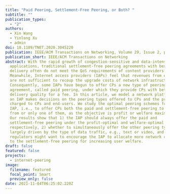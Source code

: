 ```yaml
---
title: "Paid Peering, Settlement-Free Peering, or Both? "
subtitle: ""
publication_types:
  - "2"
authors:
  - Xin Wang
  - Yinlong Xu
  - admin
doi: 10.1109/TNET.2020.3045220
publication: IEEE/ACM Transactions on Networking, Volume 29, Issue 2, pp. 585-594, 2021.
publication_short: IEEE/ACM Transactions on Networking
abstract: With the rapid growth of congestion-sensitive and data-intensive
  applications, traditional settlement-free peering agreements with best-effort
  delivery often do not meet the QoS requirements of content providers (CPs).
  Meanwhile, Internet access providers (IAPs) feel that revenues from end-users
  are not sufficient to recoup the upgrade costs of network infrastructures.
  Consequently, some IAPs have begun to offer CPs a new type of peering
  agreement, called paid peering, under which they provide CPs with better data
  delivery quality for a fee. In this article, we model a network platform where
  an IAP makes decisions on the peering types offered to CPs and the prices
  charged to CPs and end-users. We study the optimal peering schemes for the
  IAP, i.e., to offer CPs both the paid and settlement-free peering to choose
  from or only one of them, as the objective is profit or welfare maximization.
  Our results show that 1) the IAP should always offer the paid and
  settlement-free peering under the profit-optimal and welfare-optimal schemes,
  respectively, 2) whether to simultaneously offer the other peering type is
  largely driven by the type of data traffic, e.g., text or video, and 3)
  regulators might want to encourage the IAP to allocate more network capacity
  to the settlement-free peering for increasing user welfare.
draft: false
featured: false
projects:
  - internet-peering
image:
  filename: featured
  focal_point: Smart
  preview_only: false
date: 2021-11-04T06:25:02.220Z
---
```

